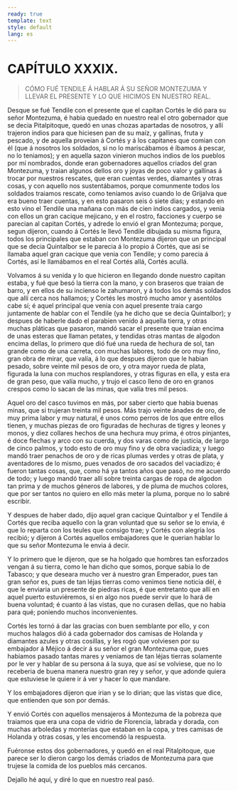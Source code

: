 ```yaml
---
ready: true
template: text
style: default
lang: es
---
```


# CAPÍTULO XXXIX.

> CÓMO FUÉ TENDILE Á HABLAR Á SU SEÑOR MONTEZUMA Y LLEVAR EL PRESENTE Y
> LO QUE HICIMOS EN NUESTRO REAL.


Desque se fué Tendile con el presente que el capitan Cortés le dió para
su señor Montezuma, é habia quedado en nuestro real el otro gobernador
que se decia Pitalpitoque, quedó en unas chozas apartadas de nosotros,
y allí trajeron indios para que hiciesen pan de su maíz, y gallinas,
fruta y pescado, y de aquella proveian á Cortés y á los capitanes que
comian con él (que á nosotros los soldados, si no lo mariscábamos é
íbamos á pescar, no lo teniamos); y en aquella sazon vinieron muchos
indios de los pueblos por mí nombrados, donde eran gobernadores
aquellos criados del gran Montezuma, y traian algunos dellos oro y
joyas de poco valor y gallinas á trocar por nuestros rescates, que
eran cuentas verdes, diamantes y otras cosas, y con aquello nos
sustentábamos, porque comunmente todos los soldados traiamos rescate,
como teniamos aviso cuando lo de Grijalva que era bueno traer cuentas,
y en esto pasaron seis ó siete dias; y estando en esto vino el Tendile
una mañana con más de cien indios cargados, y venia con ellos un gran
cacique mejicano, y en el rostro, facciones y cuerpo se parecian al
capitan Cortés, y adrede lo envió el gran Montezuma; porque, segun
dijeron, cuando á Cortés le llevó Tendile dibujada su misma figura,
todos los principales que estaban con Montezuma dijeron que un
principal que se decia Quintalbor se le parecia á lo propio á Cortés,
que así se llamaba aquel gran cacique que venia con Tendile; y como
parecia á Cortés, así le llamábamos en el real Cortés allá, Cortés
acullá.

Volvamos á su venida y lo que hicieron en llegando donde nuestro
capitan estaba, y fué que besó la tierra con la mano, y con braseros
que traian de barro, y en ellos de su incienso le zahumaron, y á todos
los demás soldados que allí cerca nos hallamos; y Cortés les mostró
mucho amor y asentólos cabe sí; é aquel principal que venia con aquel
presente traia cargo juntamente de hablar con el Tendile (ya he dicho
que se decia Quintalbor); y despues de haberle dado el parabien venido
á aquella tierra, y otras muchas pláticas que pasaron, mandó sacar
el presente que traian encima de unas esteras que llaman petates, y
tendidas otras mantas de algodon encima dellas, lo primero que dió fué
una rueda de hechura de sol, tan grande como de una carreta, con muchas
labores, todo de oro muy fino, gran obra de mirar, que valía, á lo que
despues dijeron que le habian pesado, sobre veinte mil pesos de oro, y
otra mayor rueda de plata, figurada la luna con muchos resplandores,
y otras figuras en ella, y esta era de gran peso, que valía mucho, y
trujo el casco lleno de oro en granos crespos como lo sacan de las
minas, que valía tres mil pesos.

Aquel oro del casco tuvimos en más, por saber cierto que habia buenas
minas, que si trujeran treinta mil pesos. Más trajo veinte ánades de
oro, de muy prima labor y muy natural, é unos como perros de los que
entre ellos tienen, y muchas piezas de oro figuradas de hechuras de
tigres y leones y monos, y diez collares hechos de una hechura muy
prima, é otros pinjantes, é doce flechas y arco con su cuerda, y dos
varas como de justicia, de largo de cinco palmos, y todo esto de oro
muy fino y de obra vaciadiza; y luego mandó traer penachos de oro y de
ricas plumas verdes y otras de plata, y aventadores de lo mismo, pues
venados de oro sacados del vaciadizo; é fueron tantas cosas, que, como
há ya tantos años que pasó, no me acuerdo de todo; y luego mandó traer
allí sobre treinta cargas de ropa de algodon tan prima y de muchos
géneros de labores, y de pluma de muchos colores, que por ser tantos no
quiero en ello más meter la pluma, porque no lo sabré escribir.

Y despues de haber dado, dijo aquel gran cacique Quintalbor y el
Tendile á Cortés que reciba aquello con la gran voluntad que su señor
se lo envia, é que lo reparta con los teules que consigo trae; y Cortés
con alegría los recibió; y dijeron á Cortés aquellos embajadores que le
querian hablar lo que su señor Montezuma le envia á decir.

Y lo primero que le dijeron, que se ha holgado que hombres tan
esforzados vengan á su tierra, como le han dicho que somos, porque
sabia lo de Tabasco; y que deseara mucho ver á nuestro gran Emperador,
pues tan gran señor es, pues de tan léjas tierras como venimos tiene
noticia dél, é que le enviaria un presente de piedras ricas, é que
entretanto que allí en aquel puerto estuviéremos, si en algo nos puede
servir que lo hará de buena voluntad; é cuanto á las vistas, que no
curasen dellas, que no habia para qué; poniendo muchos inconvenientes.

Cortés les tornó á dar las gracias con buen semblante por ello, y con
muchos halagos dió á cada gobernador dos camisas de Holanda y diamantes
azules y otras cosillas, y les rogó que volviesen por su embajador
á Méjico á decir á su señor el gran Montezuma que, pues habiamos
pasado tantas mares y veniamos de tan léjas tierras solamente por le
ver y hablar de su persona á la suya, que así se volviese, que no lo
receberia de buena manera nuestro gran rey y señor, y que adonde quiera
que estuviese le quiere ir á ver y hacer lo que mandare.

Y los embajadores dijeron que irian y se lo dirian; que las vistas que
dice, que entienden que son por demás.

Y envió Cortés con aquellos mensajeros á Montezuma de la pobreza que
traiamos que era una copa de vidrio de Florencia, labrada y dorada, con
muchas arboledas y monterías que estaban en la copa, y tres camisas de
Holanda y otras cosas, y les encomendó la respuesta.

Fuéronse estos dos gobernadores, y quedó en el real Pitalpitoque, que
parece ser lo dieron cargo los demás criados de Montezuma para que
trujese la comida de los pueblos más cercanos.

Dejallo hé aquí, y diré lo que en nuestro real pasó.
